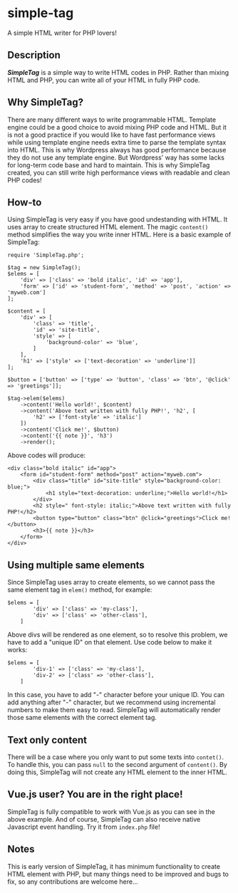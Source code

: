 # simple-tag
A simple HTML writer for PHP lovers!

## Description
<strong><i>SimpleTag</i></strong> is a simple way to write HTML codes in PHP.
Rather than mixing HTML and PHP, you can write all of your HTML in fully PHP code.

## Why SimpleTag?
There are many different ways to write programmable HTML. Template engine could be
a good choice to avoid mixing PHP code and HTML. But it is not a good practice if 
you would like to have fast performance views while using template engine needs extra time 
to parse the template syntax into HTML. This is why Wordpress always has good performance because 
they do not use any template engine. But Wordpress' way has some lacks for long-term 
code base and hard to maintain. This is why SimpleTag created, you can still write high performance
views with readable and clean PHP codes!

## How-to
Using SimpleTag is very easy if you have good undestanding with HTML. It uses array
to create structured HTML element. The magic `content()` method simplifies the way you
write inner HTML. Here is a basic example of SimpleTag:
```
require 'SimpleTag.php';

$tag = new SimpleTag();
$elems = [
    'div' => ['class' => 'bold italic', 'id' => 'app'],
    'form' => ['id' => 'student-form', 'method' => 'post', 'action' => 'myweb.com']
];

$content = [
    'div' => [
        'class' => 'title', 
        'id' => 'site-title',
        'style' => [
            'background-color' => 'blue',
        ]
    ],
    'h1' => ['style' => ['text-decoration' => 'underline']]
];

$button = ['button' => ['type' => 'button', 'class' => 'btn', '@click' => 'greetings']];

$tag->elem($elems)
    ->content('Hello world!', $content)
    ->content('Above text written with fully PHP!', 'h2', [
        'h2' => ['font-style' => 'italic']
    ])
    ->content('Click me!', $button)
    ->content('{{ note }}', 'h3')
    ->render();
```
Above codes will produce:
```
<div class="bold italic" id="app">
    <form id="student-form" method="post" action="myweb.com">
        <div class="title" id="site-title" style="background-color: blue;">
            <h1 style="text-decoration: underline;">Hello world!</h1>
        </div>
        <h2 style=" font-style: italic;">Above text written with fully PHP!</h2>
        <button type="button" class="btn" @click="greetings">Click me!</button>
        <h3>{{ note }}</h3>
    </form>
</div>
```

## Using multiple same elements
Since SimpleTag uses array to create elements, so we cannot pass the same element tag in `elem()` method, for example: 
```
$elems = [
        'div' => ['class' => 'my-class'],
        'div' => ['class' => 'other-class'],
    ]
```
Above divs will be rendered as one element, so to resolve this problem, we have to add a "unique ID" on that element. Use code below to make it works:
```
$elems = [
        'div-1' => ['class' => 'my-class'],
        'div-2' => ['class' => 'other-class'],
    ]
```
In this case, you have to add "-" character before your unique ID. You can add anything after "-" character, but we recommend using incremental numbers to make them easy to read. SimpleTag will automatically render those same elements with the correct element tag.

## Text only content
There will be a case where you only want to put some texts into `contet()`. To handle this, you can pass `null` to the second argument of `content()`. By doing this, SimpleTag will not create any HTML element to the inner HTML.

## Vue.js user? You are in the right place!
SimpleTag is fully compatible to work with Vue.js as you can see in the above example. And of course, SimpleTag can also receive native Javascript event handling. Try it from `index.php` file! 

## Notes
This is early version of SimpleTag, it has minimum functionality to create HTML element with PHP,
but many things need to be improved and bugs to fix, so any contributions are welcome here...